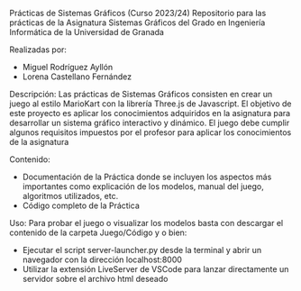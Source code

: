 Prácticas de Sistemas Gráficos (Curso 2023/24)
Repositorio para las prácticas de la Asignatura Sistemas Gráficos del Grado en Ingeniería Informática de la Universidad de Granada

Realizadas por:
- Miguel Rodríguez Ayllón
- Lorena Castellano Fernández

Descripción:
Las prácticas de Sistemas Gráficos consisten en crear un juego al estilo MarioKart con la librería Three.js de Javascript. 
El objetivo de este proyecto es aplicar los conocimientos adquiridos en la asignatura para desarrollar un sistema gráfico interactivo y dinámico. 
El juego debe cumplir algunos requisitos impuestos por el profesor para aplicar los conocimientos de la asignatura

Contenido:
- Documentación de la Práctica donde se incluyen los aspectos más importantes como explicación de los modelos, manual del juego, algoritmos utilizados, etc.
- Código completo de la Práctica

Uso:
Para probar el juego o visualizar los modelos basta con descargar el contenido de la carpeta Juego/Código y o bien:
- Ejecutar el script server-launcher.py desde la terminal y abrir un navegador con la dirección localhost:8000
- Utilizar la extensión LiveServer de VSCode para lanzar directamente un servidor sobre el archivo html deseado


